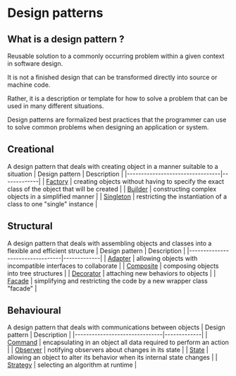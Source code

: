 # Design patterns

## What is a design pattern ?
Reusable solution to a commonly occurring problem within a given context in software design.
 
It is not a finished design that can be transformed directly into source or machine code.
 
Rather, it is a description or template for how to solve a problem that can be used in many different situations.

Design patterns are formalized best practices that the programmer can use to solve common problems when designing an application or system.

## Creational
A design pattern that deals with creating object in a manner suitable to a situation
| Design pattern                  | Description |
|---------------------------------|-------------|
| [Factory](/docs/factory.md)     | creating objects without having to specify the exact class of the object that will be created |
| [Builder](/docs/builder.md)     | constructing complex objects in a simplified manner |
| [Singleton](/docs/singleton.md) | restricting the instantiation of a class to one "single" instance |

## Structural
A design pattern that deals with assembling objects and classes into a flexible and efficient structure
| Design pattern                  | Description |
|---------------------------------|-------------|
| [Adapter](/docs/adapter.md)     | allowing objects with incompatible interfaces to collaborate |
| [Composite](/docs/composite.md) | composing objects into tree structures |
| [Decorator](/docs/decorator.md) | attaching new behaviors to objects |
| [Facade](/docs/facade.md)       | simplifying and restricting the code by a new wrapper class "facade" |

## Behavioural
A design pattern that deals with communications between objects
| Design pattern                | Description |
|-------------------------------|-------------|
| [Command](/docs/command.md)   | encapsulating in an object all data required to perform an action |
| [Observer](/docs/observer.md) | notifying observers about changes in its state |
| [State](/docs/state.md)       | allowing an object to alter its behavior when its internal state changes |
| [Strategy](/docs/strategy.md) | selecting an algorithm at runtime  |
